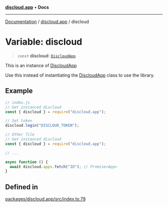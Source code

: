 [**discloud.app**](../README.md) • **Docs**

***

[Documentation](../../packages.md) / [discloud.app](../README.md) / discloud

# Variable: discloud

> `const` **discloud**: [`DiscloudApp`](../classes/DiscloudApp.md)

This is an instance of [DiscloudApp](../classes/DiscloudApp.md)

Use this instead of instantiating the [DiscloudApp](../classes/DiscloudApp.md) class to use the library.

## Example

```js
// index.js
// Get instanced discloud
const { discloud } = require("discloud.app");

// Set token
discloud.login("DISCLOUD_TOKEN");

// Other file
// Get instanced discloud
const { discloud } = require("discloud.app");

// ...

async function () {
  await discloud.apps.fetch("ID"); // Promise<App>
}
```

## Defined in

[packages/discloud.app/src/index.ts:79](https://github.com/discloud/discloud.app/blob/e957c12968777c01a56e127121040f7eaaf9b803/packages/discloud.app/src/index.ts#L79)
